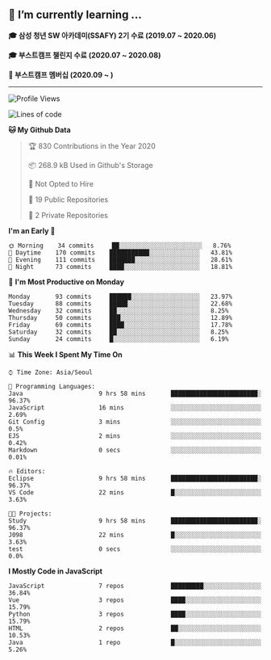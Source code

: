 ## 🌱 I’m currently learning ...

**🎓 삼성 청년 SW 아카데미(SSAFY) 2기 수료 (2019.07 ~ 2020.06)**

**🎓 부스트캠프 챌린지 수료 (2020.07 ~ 2020.08)**

**🏃  부스트캠프 멤버십 (2020.09 ~ )**
 
-----

<!--START_SECTION:waka-->
![Profile Views](http://img.shields.io/badge/Profile%20Views-2-blue)

![Lines of code](https://img.shields.io/badge/From%20Hello%20World%20I%27ve%20Written-34.5%20million%20lines%20of%20code-blue)

**🐱 My Github Data** 

> 🏆 830 Contributions in the Year 2020
 > 
> 📦 268.9 kB Used in Github's Storage 
 > 
> 🚫 Not Opted to Hire
 > 
> 📜 19 Public Repositories
 > 
> 🔑 2 Private Repositories 

**I'm an Early 🐤** 

```text
🌞 Morning    34 commits     ██░░░░░░░░░░░░░░░░░░░░░░░   8.76% 
🌆 Daytime    170 commits    ███████████░░░░░░░░░░░░░░   43.81% 
🌃 Evening    111 commits    ███████░░░░░░░░░░░░░░░░░░   28.61% 
🌙 Night      73 commits     ████░░░░░░░░░░░░░░░░░░░░░   18.81%

```
📅 **I'm Most Productive on Monday** 

```text
Monday       93 commits     ██████░░░░░░░░░░░░░░░░░░░   23.97% 
Tuesday      88 commits     █████░░░░░░░░░░░░░░░░░░░░   22.68% 
Wednesday    32 commits     ██░░░░░░░░░░░░░░░░░░░░░░░   8.25% 
Thursday     50 commits     ███░░░░░░░░░░░░░░░░░░░░░░   12.89% 
Friday       69 commits     ████░░░░░░░░░░░░░░░░░░░░░   17.78% 
Saturday     32 commits     ██░░░░░░░░░░░░░░░░░░░░░░░   8.25% 
Sunday       24 commits     █░░░░░░░░░░░░░░░░░░░░░░░░   6.19%

```


📊 **This Week I Spent My Time On** 

```text
⌚︎ Time Zone: Asia/Seoul

💬 Programming Languages: 
Java                     9 hrs 58 mins       ████████████████████████░   96.37% 
JavaScript               16 mins             ░░░░░░░░░░░░░░░░░░░░░░░░░   2.69% 
Git Config               3 mins              ░░░░░░░░░░░░░░░░░░░░░░░░░   0.5% 
EJS                      2 mins              ░░░░░░░░░░░░░░░░░░░░░░░░░   0.42% 
Markdown                 0 secs              ░░░░░░░░░░░░░░░░░░░░░░░░░   0.01%

🔥 Editors: 
Eclipse                  9 hrs 58 mins       ████████████████████████░   96.37% 
VS Code                  22 mins             █░░░░░░░░░░░░░░░░░░░░░░░░   3.63%

🐱‍💻 Projects: 
Study                    9 hrs 58 mins       ████████████████████████░   96.37% 
J098                     22 mins             █░░░░░░░░░░░░░░░░░░░░░░░░   3.63% 
test                     0 secs              ░░░░░░░░░░░░░░░░░░░░░░░░░   0.0%

```

**I Mostly Code in JavaScript** 

```text
JavaScript               7 repos             █████████░░░░░░░░░░░░░░░░   36.84% 
Vue                      3 repos             ████░░░░░░░░░░░░░░░░░░░░░   15.79% 
Python                   3 repos             ████░░░░░░░░░░░░░░░░░░░░░   15.79% 
HTML                     2 repos             ██░░░░░░░░░░░░░░░░░░░░░░░   10.53% 
Java                     1 repo              █░░░░░░░░░░░░░░░░░░░░░░░░   5.26%

```



<!--END_SECTION:waka-->
